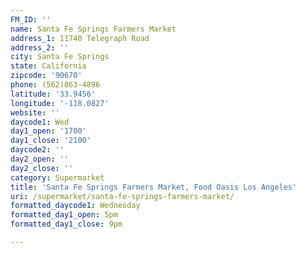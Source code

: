 ```yaml
---
FM_ID: ''
name: Santa Fe Springs Farmers Market
address_1: 11740 Telegraph Road
address_2: ''
city: Santa Fe Springs
state: California
zipcode: '90670'
phone: (562)863-4896
latitude: '33.9456'
longitude: '-118.0827'
website: ''
daycode1: Wed
day1_open: '1700'
day1_close: '2100'
daycode2: ''
day2_open: ''
day2_close: ''
category: Supermarket
title: 'Santa Fe Springs Farmers Market, Food Oasis Los Angeles'
uri: /supermarket/santa-fe-springs-farmers-market/
formatted_daycode1: Wednesday
formatted_day1_open: 5pm
formatted_day1_close: 9pm

---
```

